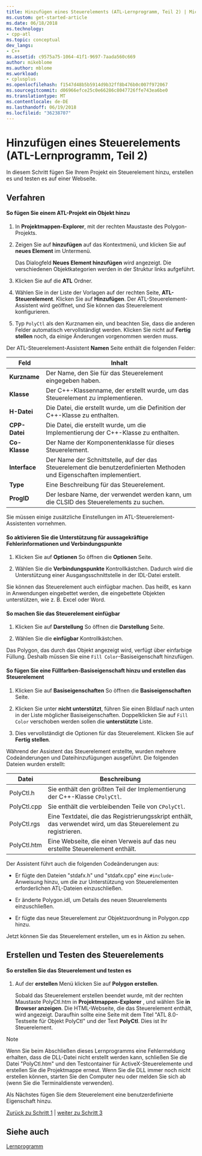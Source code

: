 ```yaml
---
title: Hinzufügen eines Steuerelements (ATL-Lernprogramm, Teil 2) | Microsoft Docs
ms.custom: get-started-article
ms.date: 06/18/2018
ms.technology:
- cpp-atl
ms.topic: conceptual
dev_langs:
- C++
ms.assetid: c9575a75-1064-41f1-9697-7aada560c669
author: mikeblome
ms.author: mblome
ms.workload:
- cplusplus
ms.openlocfilehash: f1547d48b5b5914d9b32ff8b476b0c007f972067
ms.sourcegitcommit: d06966efce25c0e66286c8047726ffe743ea6be0
ms.translationtype: MT
ms.contentlocale: de-DE
ms.lasthandoff: 06/19/2018
ms.locfileid: "36238707"
---
```

# <a name="adding-a-control-atl-tutorial-part-2"></a>Hinzufügen eines Steuerelements (ATL-Lernprogramm, Teil 2)
In diesem Schritt fügen Sie Ihrem Projekt ein Steuerelement hinzu, erstellen es und testen es auf einer Webseite.  
  
## <a name="procedures"></a>Verfahren  
  
#### <a name="to-add-an-object-to-an-atl-project"></a>So fügen Sie einem ATL-Projekt ein Objekt hinzu  
  
1.  In **Projektmappen-Explorer**, mit der rechten Maustaste des Polygon-Projekts.  
  
2.  Zeigen Sie auf **hinzufügen** auf das Kontextmenü, und klicken Sie auf **neues Element** im Untermenü.  
  
     Das Dialogfeld **Neues Element hinzufügen** wird angezeigt. Die verschiedenen Objektkategorien werden in der Struktur links aufgeführt.  
  
3.  Klicken Sie auf die **ATL** Ordner.  
  
4.  Wählen Sie in der Liste der Vorlagen auf der rechten Seite, **ATL-Steuerelement**. Klicken Sie auf **Hinzufügen**. Der ATL-Steuerelement-Assistent wird geöffnet, und Sie können das Steuerelement konfigurieren.  
  
5.  Typ `PolyCtl` als den Kurznamen ein, und beachten Sie, dass die anderen Felder automatisch vervollständigt werden. Klicken Sie nicht auf **Fertig stellen** noch, da einige Änderungen vorgenommen werden muss.  
  
 Der ATL-Steuerelement-Assistent **Namen** Seite enthält die folgenden Felder:  
  
|Feld|Inhalt|  
|-----------|--------------|  
|**Kurzname**|Der Name, den Sie für das Steuerelement eingegeben haben.|  
|**Klasse**|Der C++-Klassenname, der erstellt wurde, um das Steuerelement zu implementieren.|  
|**H-Datei**|Die Datei, die erstellt wurde, um die Definition der C++-Klasse zu enthalten.|  
|**CPP-Datei**|Die Datei, die erstellt wurde, um die Implementierung der C++-Klasse zu enthalten.|  
|**Co-Klasse**|Der Name der Komponentenklasse für dieses Steuerelement.|  
|**Interface**|Der Name der Schnittstelle, auf der das Steuerelement die benutzerdefinierten Methoden und Eigenschaften implementiert.|  
|**Type**|Eine Beschreibung für das Steuerelement.|  
|**ProgID**|Der lesbare Name, der verwendet werden kann, um die CLSID des Steuerelements zu suchen.|  
  
 Sie müssen einige zusätzliche Einstellungen im ATL-Steuerelement-Assistenten vornehmen.  
  
#### <a name="to-enable-support-for-rich-error-information-and-connection-points"></a>So aktivieren Sie die Unterstützung für aussagekräftige Fehlerinformationen und Verbindungspunkte  
  
1.  Klicken Sie auf **Optionen** So öffnen die **Optionen** Seite.  
  
2.  Wählen Sie die **Verbindungspunkte** Kontrollkästchen. Dadurch wird die Unterstützung einer Ausgangsschnittstelle in der IDL-Datei erstellt.  
  
 Sie können das Steuerelement auch einfügbar machen. Das heißt, es kann in Anwendungen eingebettet werden, die eingebettete Objekten unterstützen, wie z. B. Excel oder Word.  
  
#### <a name="to-make-the-control-insertable"></a>So machen Sie das Steuerelement einfügbar  
  
1.  Klicken Sie auf **Darstellung** So öffnen die **Darstellung** Seite.  
  
2.  Wählen Sie die **einfügbar** Kontrollkästchen.  
  
 Das Polygon, das durch das Objekt angezeigt wird, verfügt über einfarbige Füllung. Deshalb müssen Sie eine `Fill Color`-Basiseigenschaft hinzufügen.  
  
#### <a name="to-add-a-fill-color-stock-property-and-create-the-control"></a>So fügen Sie eine Füllfarben-Basiseigenschaft hinzu und erstellen das Steuerelement  
  
1.  Klicken Sie auf **Basiseigenschaften** So öffnen die **Basiseigenschaften** Seite.  
  
2.  Klicken Sie unter **nicht unterstützt**, führen Sie einen Bildlauf nach unten in der Liste möglicher Basiseigenschaften. Doppelklicken Sie auf `Fill Color` verschoben werden sollen die **unterstützte** Liste.  
  
3.  Dies vervollständigt die Optionen für das Steuerelement. Klicken Sie auf **Fertig stellen**.  
  
 Während der Assistent das Steuerelement erstellte, wurden mehrere Codeänderungen und Dateihinzufügungen ausgeführt. Die folgenden Dateien wurden erstellt:  
  
|Datei|Beschreibung|  
|----------|-----------------|  
|PolyCtl.h|Sie enthält den größten Teil der Implementierung der C++-Klasse `CPolyCtl`.|  
|PolyCtl.cpp|Sie enthält die verbleibenden Teile von `CPolyCtl`.|  
|PolyCtl.rgs|Eine Textdatei, die das Registrierungsskript enthält, das verwendet wird, um das Steuerelement zu registrieren.|  
|PolyCtl.htm|Eine Webseite, die einen Verweis auf das neu erstellte Steuerelement enthält.|  
  
 Der Assistent führt auch die folgenden Codeänderungen aus:  
  
-   Er fügte den Dateien "stdafx.h" und "stdafx.cpp" eine `#include`-Anweisung hinzu, um die zur Unterstützung von Steuerelementen erforderlichen ATL-Dateien einzuschließen.  
  
-   Er änderte Polygon.idl, um Details des neuen Steuerelements einzuschließen.  
  
-   Er fügte das neue Steuerelement zur Objektzuordnung in Polygon.cpp hinzu.  
  
 Jetzt können Sie das Steuerelement erstellen, um es in Aktion zu sehen.  
  
## <a name="building-and-testing-the-control"></a>Erstellen und Testen des Steuerelements  
  
#### <a name="to-build-and-test-the-control"></a>So erstellen Sie das Steuerelement und testen es  
  
1.  Auf der **erstellen** Menü klicken Sie auf **Polygon erstellen**.  
  
     Sobald das Steuerelement erstellen beendet wurde, mit der rechten Maustaste PolyCtl.htm in **Projektmappen-Explorer** , und wählen Sie **in Browser anzeigen**. Die HTML-Webseite, die das Steuerelement enthält, wird angezeigt. Daraufhin sollte eine Seite mit dem Titel "ATL 8.0-Testseite für Objekt PolyCtl" und der Text **PolyCtl**. Dies ist Ihr Steuerelement.  
  
> [!NOTE]
>  Wenn Sie beim Abschließen dieses Lernprogramms eine Fehlermeldung erhalten, dass die DLL-Datei nicht erstellt werden kann, schließen Sie die Datei "PolyCtl.htm" und den Testcontainer für ActiveX-Steuerelemente und erstellen Sie die Projektmappe erneut. Wenn Sie die DLL immer noch nicht erstellen können, starten Sie den Computer neu oder melden Sie sich ab (wenn Sie die Terminaldienste verwenden).  
  
 Als Nächstes fügen Sie dem Steuerelement eine benutzerdefinierte Eigenschaft hinzu.  
  
 [Zurück zu Schritt 1](../atl/creating-the-project-atl-tutorial-part-1.md) &#124; [weiter zu Schritt 3](../atl/adding-a-property-to-the-control-atl-tutorial-part-3.md)  
  
## <a name="see-also"></a>Siehe auch  
 [Lernprogramm](../atl/active-template-library-atl-tutorial.md)

